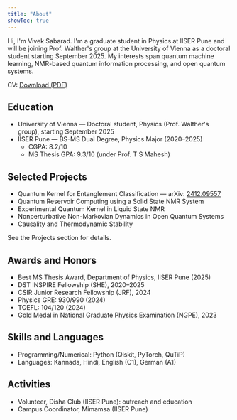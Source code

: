 ```yaml
---
title: "About"
showToc: true
---
```


Hi, I'm Vivek Sabarad. I'm a graduate student in Physics at IISER Pune and will be joining Prof. Walther's group at the University of Vienna as a doctoral student starting September 2025. My interests span quantum machine learning, NMR-based quantum information processing, and open quantum systems.

CV: [Download (PDF)](/cv/VivekSabarad_CV.pdf)

## Education
- University of Vienna — Doctoral student, Physics (Prof. Walther's group), starting September 2025
- IISER Pune — BS-MS Dual Degree, Physics Major (2020–2025)
	- CGPA: 8.2/10
	- MS Thesis GPA: 9.3/10 (under Prof. T S Mahesh)

## Selected Projects
- Quantum Kernel for Entanglement Classification — arXiv: [2412.09557](https://arxiv.org/abs/2412.09557)
- Quantum Reservoir Computing using a Solid State NMR System
- Experimental Quantum Kernel in Liquid State NMR
- Nonperturbative Non-Markovian Dynamics in Open Quantum Systems
- Causality and Thermodynamic Stability

See the Projects section for details.

## Awards and Honors
- Best MS Thesis Award, Department of Physics, IISER Pune (2025)
- DST INSPIRE Fellowship (SHE), 2020–2025
- CSIR Junior Research Fellowship (JRF), 2024
- Physics GRE: 930/990 (2024)
- TOEFL: 104/120 (2024)
- Gold Medal in National Graduate Physics Examination (NGPE), 2023

## Skills and Languages
- Programming/Numerical: Python (Qiskit, PyTorch, QuTiP)
- Languages: Kannada, Hindi, English (C1), German (A1)

## Activities
- Volunteer, Disha Club (IISER Pune): outreach and education
- Campus Coordinator, Mimamsa (IISER Pune)